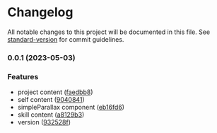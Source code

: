 # Changelog

All notable changes to this project will be documented in this file. See [standard-version](https://github.com/conventional-changelog/standard-version) for commit guidelines.

### 0.0.1 (2023-05-03)


### Features

* project content ([faedbb8](https://github.com/Tai1013/taiproject/commit/faedbb8a38b7ca4fe2b8a1883831647fd459768c))
* self content ([9040841](https://github.com/Tai1013/taiproject/commit/904084163accdc4ca4d95008c7d998abbe7877a1))
* simpleParallax component ([eb16fd6](https://github.com/Tai1013/taiproject/commit/eb16fd6d2ecd99f20d240c3b623d0601abf1bfb2))
* skill content ([a8129b3](https://github.com/Tai1013/taiproject/commit/a8129b3ce5572884b15b3a724a6ebd48750f913b))
* version ([932528f](https://github.com/Tai1013/taiproject/commit/932528f3580359d98671a0af8a569129edefe4da))
